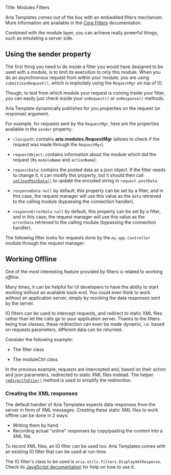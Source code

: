 Title: Modules Filters


Aria Templates comes out of the box with an embedded filters mechanism. More information are available in the [Core Filters](filters) documentation.

Combined with the module layer, you can achieve really powerful things, such as emulating a server side.

## Using the sender property

The first thing you need to do inside a filter you would have designed to be used with a module, is to limit its execution to only this module.
When you do an asynchronous request from within your module, you are using `submitJsonRequest()`, which is implicitely using the `RequestMgr` on top of IO.

Though, to test from which module your request is coming inside your filter, you can easily just check inside your `onRequest()` or `onResponse()` methods.

Aria Template dynamically publishes for you properties on the request (or response) argument.

For example, for requests sent by the `RequestMgr`, here are the properties available in the `sender` property:

* `classpath`: contains **aria.modules.RequestMgr** (allows to check if the request was made through the `RequestMgr`).
* `requestObject`: contains information about the module which did the request (its `moduleName` and `actionName`).

* `requestData`: contains the posted data as a json object. If the filter needs to change it, it can modify this property, but it should then call <code>[setJsonPostData()](http://ariatemplates.com/api/#aria.core.IOFilter:setJsonPostData:method)</code> to update the encoded string in `request.postData`.

* `responseData`: `null` by default, this property can be set by a filter, and in this case, the request manager will use this value as the `data` retrieved to the calling module (bypassing the connection handler).

* `responseErrorData`: `null` by default, this property can be set by a filter, and in this case, the request manager will use this value as the `errorData` retrieved to the calling module (bypassing the connection handler).

The following filter looks for requests done by the `my.app.Controller` module through the request manager:

<script src='http://snippets.ariatemplates.com/snippets/github.com/ariatemplates/documentation-code/snippets/modules/filters/TargetedFilter.js?lang=javascript&outdent=true'></script>


## Working Offline

One of the most interesting feature provided by filters is related to working _offline_.

Many times, it can be helpful for UI developers to have the ability to start working without an available back-end. You could even think to work without an application server, simply by mocking the data responses sent by the server.

IO filters can be used to intercept requests, and redirect to static XML files rather than let the calls go to your application server. Thanks to the filters being true classes, these redirection can even be made dynamic, i.e. based on requests parameters, different data can be returned.

Consider the following example:

* The filter class
  <script src='http://snippets.ariatemplates.com/snippets/github.com/ariatemplates/documentation-code/snippets/modules/filters/OfflineFilter.js?lang=javascript&outdent=true'></script>

* The moduleCtrl class
  <script src='http://snippets.ariatemplates.com/snippets/github.com/ariatemplates/documentation-code/snippets/modules/filters/MyController.js?lang=javascript&outdent=true'></script>

In the previous example, requests are intercepted and, based on their action and json parameters, redirected to static XML files instead.
The helper <code>[redirectToFile()](http://ariatemplates.com/api/#aria.core.IOFilter:redirectToFile:method)</code> method is used to simplify the redirection.


### Creating the XML responses

The default handler of Aria Templates expects data responses from the server in form of XML messages. Creating these static XML files to work offline can be done in 2 ways:

* Writing them by hand.
* Recording actual "online" responses by copy/pasting the content into a XML file.

To record XML files, an IO filter can be used too. Aria Templates comes with an existing IO filter that can be used at run-time.

The IO filter's class to be used is `aria.utils.filters.DisplayXmlResponse`. Check its  [JavaScript documentation](http://ariatemplates.com/api/#aria.utils.filters.DisplayXmlResponse) for help on how to use it.
